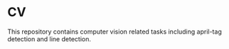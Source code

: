 # CV

This repository contains computer vision related tasks including april-tag detection and line detection.
